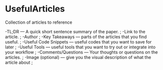 # UsefulArticles
Collection of articles to reference

-TL;DR — A quick short sentence summary of the paper. <endl>;
-Link to the article. <endl>;
-Author <endl>;
-Key Takeaways — parts of the articles that you find useful. <endl>;
-Useful Code Snippets — useful codes that you want to save for later <endl>;
-Useful Tools — useful tools that you want to try out or integrate into your workflow <endl>;
-Comments/Questions — Your thoughts or questions on the articles. <endl>;
-Image (optional) — give you the visual description of what the article about <endl>;
